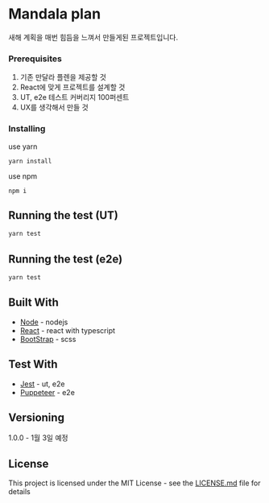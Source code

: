 # Mandala plan

새해 계획을 매번 힘듬을 느껴서 만들게된 프로젝트입니다.

### Prerequisites

1. 기존 만달라 플렌을 제공할 것
2. React에 맞게 프로젝트를 설계할 것
3. UT, e2e 테스트 커버리지 100퍼센트
4. UX를 생각해서 만들 것

### Installing

use yarn

```
yarn install
```

use npm

```
npm i
```

## Running the test (UT)

```bash
yarn test
```

## Running the test (e2e)

```bash
yarn test
```

## Built With

* [Node](https://rometools.github.io/rome/) - nodejs
* [React](https://rometools.github.io/rome/) - react with typescript
* [BootStrap](https://rometools.github.io/rome/) - scss 

## Test With

* [Jest](https://rometools.github.io/rome/) - ut, e2e
* [Puppeteer](https://rometools.github.io/rome/) - e2e

## Versioning

1.0.0 - 1월 3일 예정 

## License

This project is licensed under the MIT License - see the [LICENSE.md]() file for details
